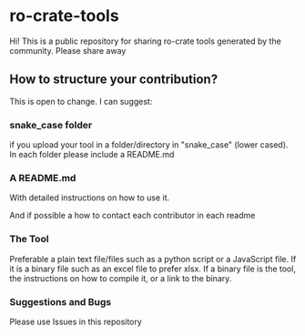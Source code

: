 # ro-crate-tools
Hi! This is a public repository for sharing ro-crate tools generated by the community. Please share away

## How to structure your contribution?

This is open to change. I can suggest:

### snake_case folder

if you upload your tool in a folder/directory in "snake_case" (lower cased). In each folder please include a README.md 

### A README.md

With detailed instructions on how to use it.

And if possible a how to contact each contributor in each readme

### The Tool

Preferable a plain text file/files such as a python script or a JavaScript file. If it is a binary file such as an excel file to prefer xlsx. If a binary file is the tool, the instructions on how to compile it, or a link to the binary.


### Suggestions and Bugs

Please use Issues in this repository
